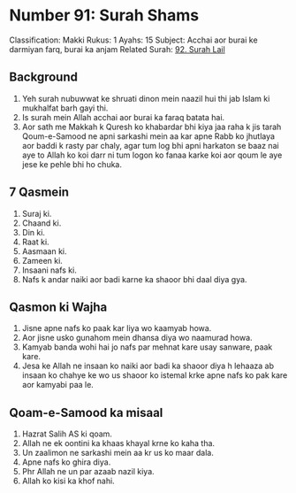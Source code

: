 # Number 91: Surah Shams

Classification: Makki
Rukus: 1
Ayahs: 15
Subject: Acchai aor burai ke darmiyan farq, burai ka anjam
Related Surah: [92. Surah Lail](./92_Surah_Lail.md)

## Background

1. Yeh surah nubuwwat ke shruati dinon mein naazil hui thi jab Islam ki mukhalfat barh gayi thi.
2. Is surah mein Allah acchai aor burai ka faraq batata hai.
3. Aor sath me Makkah k Quresh ko khabardar bhi kiya jaa raha k jis tarah Qoum-e-Samood ne apni sarkashi mein aa kar apne Rabb ko jhutlaya aor baddi k rasty par chaly, agar tum log bhi apni harkaton se baaz nai aye to Allah ko koi darr ni tum logon ko fanaa karke koi aor qoum le aye jese ke pehle bhi ho chuka.

## 7 Qasmein

1. Suraj ki.
2. Chaand ki.
3. Din ki.
4. Raat ki.
5. Aasmaan ki.
6. Zameen ki.
7. Insaani nafs ki.
8. Nafs k andar naiki aor badi karne ka shaoor bhi daal diya gya.

## Qasmon ki Wajha

1. Jisne apne nafs ko paak kar liya wo kaamyab howa.
2. Aor jisne usko gunahom mein dhansa diya wo naamurad howa.
3. Kamyab banda wohi hai jo nafs par mehnat kare usay sanware, paak kare.
4. Jesa ke Allah ne insaan ko naiki aor badi ka shaoor diya h lehaaza ab insaan ko chahye ke wo us shaoor ko istemal krke apne nafs ko pak kare aor kamyabi paa le.

## Qoam-e-Samood ka misaal

1. Hazrat Salih AS ki qoam.
2. Allah ne ek oontini ka khaas khayal krne ko kaha tha.
3. Un zaalimon ne sarkashi mein aa kr us ko maar dala.
4. Apne nafs ko ghira diya.
5. Phr Allah ne un par azaab nazil kiya.
6. Allah ko kisi ka khof nahi.
